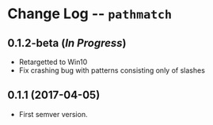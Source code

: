 Change Log -- `pathmatch`
===================================================================================

## 0.1.2-beta (_In Progress_)
  - Retargetted to Win10
  - Fix crashing bug with patterns consisting only of slashes

## 0.1.1 (2017-04-05)
  - First semver version.

